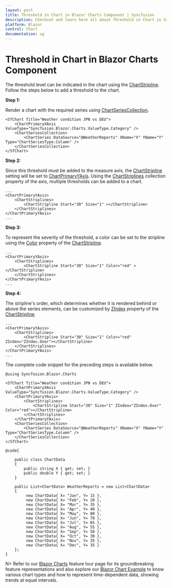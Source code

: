 ```yaml
---
layout: post
title: Threshold in Chart in Blazor Charts Component | Syncfusion
description: Checkout and learn here all about Threshold in Chart in Syncfusion Blazor Charts component and more.
platform: Blazor
control: Chart
documentation: ug
---
```


<!-- markdownlint-disable MD036 -->

# Threshold in Chart in Blazor Charts Component

The threshold level can be indicated in the chart using the [ChartStripline](https://help.syncfusion.com/cr/blazor/Syncfusion.Blazor.Charts.ChartStripline.html). Follow the steps below to add a threshold to the chart.

**Step 1:**

Render a chart with the required series using [ChartSeriesCollection](https://help.syncfusion.com/cr/blazor/Syncfusion.Blazor.Charts.ChartSeriesCollection.html).

```cshtml
<SfChart Title="Weather condition JPN vs DEU">
    <ChartPrimaryXAxis ValueType="Syncfusion.Blazor.Charts.ValueType.Category" />
    <ChartSeriesCollection>
        <ChartSeries DataSource="@WeatherReports" XName="X" YName="Y" Type="ChartSeriesType.Column" />
    </ChartSeriesCollection>
</SfChart>
```

**Step 2:**

Since this threshold must be added to the measure axis, the [ChartStripline](https://help.syncfusion.com/cr/blazor/Syncfusion.Blazor.Charts.ChartStripline.html) setting will be set to [ChartPrimaryYAxis](https://help.syncfusion.com/cr/blazor/Syncfusion.Blazor.Charts.ChartPrimaryYAxis.html#properties).
Using the [ChartStriplines](https://help.syncfusion.com/cr/blazor/Syncfusion.Blazor.Charts.ChartStriplines.html) collection property of the axis, multiple thresholds can be added to a chart.

```cshtml
...
<ChartPrimaryYAxis>
    <ChartStriplines>
        <ChartStripline Start="30" Size="1" ></ChartStripline>
    </ChartStriplines>
</ChartPrimaryYAxis>
... 
```

**Step 3:**

To represent the severity of the threshold, a color can be set to the stripline using the [Color](https://help.syncfusion.com/cr/blazor/Syncfusion.Blazor.Charts.ChartCommonStripLines.html#Syncfusion_Blazor_Charts_ChartCommonStripLines_Color) property of the [ChartStripline](https://help.syncfusion.com/cr/blazor/Syncfusion.Blazor.Charts.ChartStripline.html). 

```cshtml
...
<ChartPrimaryYAxis>
    <ChartStriplines>
        <ChartStripline Start="30" Size="1" Color="red" ></ChartStripline>
    </ChartStriplines>
</ChartPrimaryYAxis>
... 
```

**Step 4:**

The stripline's order, which determines whether it is rendered behind or above the series elements, can be customized by [ZIndex](https://help.syncfusion.com/cr/blazor#Syncfusion_Blazor_Charts_ChartCommonStripLines_ZIndex/Syncfusion.Blazor.html) property of the [ChartStripline](https://help.syncfusion.com/cr/blazor/Syncfusion.Blazor.Charts.ChartStripline.html). 

```cshtml
...
<ChartPrimaryYAxis>
    <ChartStriplines>
        <ChartStripline Start="30" Size="1" Color="red" ZIndex="ZIndex.Over"></ChartStripline>
    </ChartStriplines>
</ChartPrimaryYAxis>
... 
```

The complete code snippet for the preceding steps is available below.

```cshtml
@using Syncfusion.Blazor.Charts

<SfChart Title="Weather condition JPN vs DEU">
    <ChartPrimaryXAxis ValueType="Syncfusion.Blazor.Charts.ValueType.Category" />
    <ChartPrimaryYAxis>
        <ChartStriplines>
            <ChartStripline Start="30" Size="1" ZIndex="ZIndex.Over" Color="red"></ChartStripline>
        </ChartStriplines>
    </ChartPrimaryYAxis>
    <ChartSeriesCollection>
        <ChartSeries DataSource="@WeatherReports" XName="X" YName="Y" Type="ChartSeriesType.Column" />
    </ChartSeriesCollection>
</SfChart>

@code{

    public class ChartData
    {
        public string X { get; set; }
        public double Y { get; set; }
    }

    public List<ChartData> WeatherReports = new List<ChartData>
    {
         new ChartData{ X= "Jan", Y= 15 },
         new ChartData{ X= "Feb", Y= 20 },
         new ChartData{ X= "Mar", Y= 35 },
         new ChartData{ X= "Apr", Y= 40 },
         new ChartData{ X= "May", Y= 80 },
         new ChartData{ X= "Jun", Y= 70 },
         new ChartData{ X= "Jul", Y= 65 },
         new ChartData{ X= "Aug", Y= 55 },
         new ChartData{ X= "Sep", Y= 50 },
         new ChartData{ X= "Oct", Y= 30 },
         new ChartData{ X= "Nov", Y= 35 },
         new ChartData{ X= "Dec", Y= 35 }
    };
}
```

N> Refer to our [Blazor Charts](https://www.syncfusion.com/blazor-components/blazor-charts) feature tour page for its groundbreaking feature representations and also explore our [Blazor Chart Example](https://blazor.syncfusion.com/demos/chart/line?theme=bootstrap5) to know various chart types and how to represent time-dependent data, showing trends at equal intervals.
